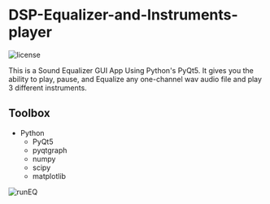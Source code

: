 # DSP-Equalizer-and-Instruments-player
<p align="Left">
  <img src="https://img.shields.io/github/license/RamadanIbrahem98/sound-equalizer?style=plastic&logo=appveyor&color=blue" alt="license" />
</p>

This is a Sound Equalizer GUI App Using Python's PyQt5. It gives you the ability to play, pause, and Equalize any one-channel wav audio file and play 3 different instruments.

## Toolbox

-   Python
    -   PyQt5
    -   pyqtgraph
    -   numpy
    -   scipy
    -   matplotlib


![runEQ](https://user-images.githubusercontent.com/61332730/142736942-37adca25-9da1-431a-88e9-f5e878d0120c.gif)
